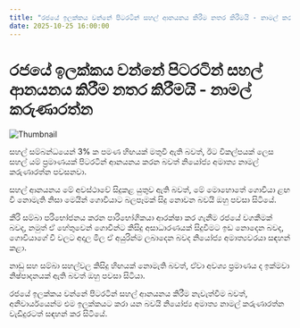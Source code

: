 ```yaml
---
title: "රජයේ ඉලක්කය වන්නේ පිටරටින් සහල් ආනයනය කිරීම නතර කිරීමයි - නාමල් කරුණාරත්න"
date: 2025-10-25 16:00:00
---
```


# රජයේ ඉලක්කය වන්නේ පිටරටින් සහල් ආනයනය කිරීම නතර කිරීමයි - නාමල් කරුණාරත්න

![Thumbnail](https://helakuru.sgp1.cdn.digitaloceanspaces.com/esana/images/lib/namal-karunarathne-ned.jpg)

සහල් සම්බන්ධයෙන් 3% ක පමණ හිඟයක් මතුවී ඇති බවත්, ඊට විකල්පයක් ලෙස සහල් යම් ප්‍රමාණයක් පිටරටින් ආනයනය කරන බවත් නියෝජ්‍ය අමාත්‍ය නාමල් කරුණාරත්න පවසනවා.

සහල් ආනයනය මේ අවස්ථාවේ සිදුකළ යුතුව ඇති බවත්, මේ මොහොතේ ගොවියා ළඟ වී නොමැති නිසා මෙයින් ගොවියාට බලපෑමක් සිදු නොවන බවයි ඔහු පවසා සිටියේ.

කීරි සම්බා පරිභෝජනය කරන පාරිභෝගිකයා ආරක්ෂා කර ගැනීම රජයේ වගකීමක් බවද, නමුත් ඒ හේතුවෙන් ගොවීන්ට කිසිදු අසාධාරණයක් සිදුවීමට ඉඩ නොදෙන බවද, ගොවියාගේ වී වලට අදාල මිල ඒ අයුරින්ම ලබාදෙන බවද නියෝජ්‍ය අමාත්‍යවරයා සඳහන් කළා.‍

නාඩු සහ සම්බා සහල්වල කිසිදු හිඟයක් නොමැති බවත්, ඒවා අවශ්‍ය ප්‍රමාණය ද ඉක්මවා නිෂ්පාදනයක් ඇති බවත් ඔහු පවසා සිටියා.

රජයේ ඉලක්කය වන්නේ පිටරටින් සහල් ආනයනය කිරීම නැවැත්වීම බවත්, අනිවාර්යයෙන්ම එම ඉලක්කයට කරා යන බවයි නියෝජ්‍ය අමාත්‍ය නාමල් කරුණාරත්න වැඩිදුරටත් සඳහන් කර සිටියේ.

